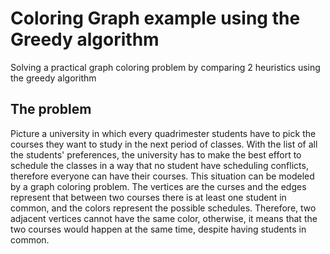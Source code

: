 # Coloring Graph example using the Greedy algorithm
Solving a practical graph coloring problem by comparing 2 heuristics using the greedy algorithm

## The problem
Picture a university in which every quadrimester students have to pick the courses they want to study in the next period of classes.
With the list of all the students' preferences, the university has to make the best effort to schedule the classes in a way that no student have scheduling conflicts, therefore everyone can have their courses. 
This situation can be modeled by a graph coloring problem. The vertices are the curses and the edges represent that between two courses there is at least one student in common, and the colors represent the possible schedules. Therefore, two adjacent vertices cannot have the same color, otherwise, it means that the two courses would happen at the same time, despite having students in common.


